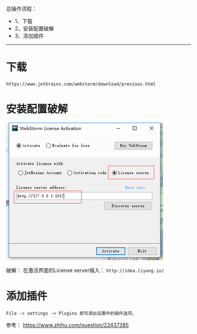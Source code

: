 总操作流程：
- 1、下载
- 2、安装配置破解
- 3、添加插件

----------
# 下载
```
https://www.jetbrains.com/webstorm/download/previous.html
```

# 安装配置破解
![](image/1.png)

破解：
在激活界面的License server输入：
`http://idea.liyang.io/`
# 添加插件
```
File -> settings -> Plugins 即可调出设置中的插件选项。
```
参考：
https://www.zhihu.com/question/22437385

